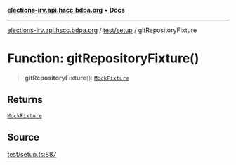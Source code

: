 [**elections-irv.api.hscc.bdpa.org**](../../../README.md) • **Docs**

***

[elections-irv.api.hscc.bdpa.org](../../../README.md) / [test/setup](../README.md) / gitRepositoryFixture

# Function: gitRepositoryFixture()

> **gitRepositoryFixture**(): [`MockFixture`](../interfaces/MockFixture.md)

## Returns

[`MockFixture`](../interfaces/MockFixture.md)

## Source

[test/setup.ts:887](https://github.com/Xunnamius/elections_irv.api.hscc.bdpa.org/blob/c917ea60595d63d322e4038beb12d08f7d64cdd2/test/setup.ts#L887)

